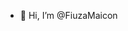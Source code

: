 - 👋 Hi, I’m @FiuzaMaicon


<!---
FiuzaMaicon/FiuzaMaicon é uma conta do github pertencente a Maicon Fiuza utilizada na TkSolution .
--->
